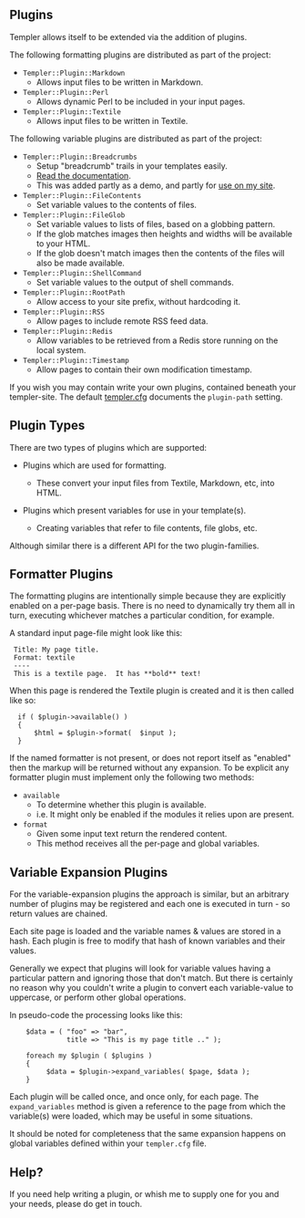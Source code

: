 Plugins
--------

Templer allows itself to be extended via the addition of plugins.

The following formatting plugins are distributed as part of the project:

* `Templer::Plugin::Markdown`
   * Allows input files to be written in Markdown.
* `Templer::Plugin::Perl`
   * Allows dynamic Perl to be included in your input pages.
* `Templer::Plugin::Textile`
   * Allows input files to be written in Textile.

The following variable plugins are distributed as part of the project:

* `Templer::Plugin::Breadcrumbs`
   * Setup "breadcrumb" trails in your templates easily.
   * [Read the documentation](https://raw.github.com/skx/templer/master/lib/Templer/Plugin/Breadcrumbs.pm).
   * This was added partly as a demo, and partly for [use on my site](http://steve.org.uk/Software/templer/).
* `Templer::Plugin::FileContents`
   * Set variable values to the contents of files.
* `Templer::Plugin::FileGlob`
   * Set variable values to lists of files, based on a globbing pattern.
   * If the glob matches images then heights and widths will be available to your HTML.
   * If the glob doesn't match images then the contents of the files will also be made available.
* `Templer::Plugin::ShellCommand`
   * Set variable values to the output of shell commands.
* `Templer::Plugin::RootPath`
   * Allow access to your site prefix, without hardcoding it.
* `Templer::Plugin::RSS`
   * Allow pages to include remote RSS feed data.
* `Templer::Plugin::Redis`
   * Allow variables to be retrieved from a Redis store running on the local system.
* `Templer::Plugin::Timestamp`
   * Allow pages to contain their own modification timestamp.

If you wish you may contain write your own plugins, contained beneath your
templer-site.  The default [templer.cfg](templer.cfg.sample) documents the
`plugin-path` setting.




Plugin Types
------------

There are two types of plugins which are supported:

* Plugins which are used for formatting.
    * These convert your input files from Textile, Markdown, etc, into HTML.

* Plugins which present variables for use in your template(s).
    * Creating variables that refer to file contents, file globs, etc.

Although similar there is a different API for the two plugin-families.




Formatter Plugins
------------------

The formatting plugins are intentionally simple because they are explicitly
enabled on a per-page basis.  There is no need to dynamically try them all in
turn, executing whichever matches a particular condition, for example.

A standard input page-file might look like this:

     Title: My page title.
     Format: textile
     ----
     This is a textile page.  It has **bold** text!

When this page is rendered the Textile plugin is created and it is then called
like so:

      if ( $plugin->available() )
      {
          $html = $plugin->format(  $input );
      }

If the named formatter is not present, or does not report itself as "enabled"
then the markup will be returned without any expansion.  To be explicit
any formatter plugin must implement only the following two methods:

* `available`
   * To determine whether this plugin is available.
   * i.e. It might only be enabled if the modules it relies upon are present.
* `format`
   * Given some input text return the rendered content.
   * This method receives all the per-page and global variables.



Variable Expansion Plugins
--------------------------

For the variable-expansion plugins the approach is similar, but an arbitrary
number of plugins may be registered and each one is executed in turn - so
return values are chained.

Each site page is loaded and the variable names & values are stored in a
hash.  Each plugin is free to modify that hash of known variables and
their values.

Generally we expect that plugins will look for variable values having
a particular pattern and ignoring those that don't match.  But there is
certainly no reason why you couldn't write a plugin to convert each
variable-value to uppercase, or perform other global operations.

In pseudo-code the processing looks like this:


        $data = ( "foo" => "bar",
                  title => "This is my page title .." );

        foreach my $plugin ( $plugins )
        {
             $data = $plugin->expand_variables( $page, $data );
        }


Each plugin will be called once, and once only, for each page.  The
`expand_variables` method is given a reference to the page from which the
variable(s) were loaded, which may be useful in some situations.

It should be noted for completeness that the same expansion happens on global
variables defined within your `templer.cfg` file.


Help?
-----

If you need help writing a plugin, or whish me to supply one for you and your needs,
please do get in touch.

